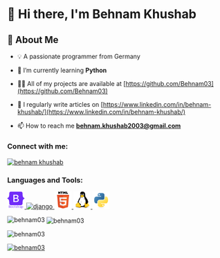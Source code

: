 # 👋 Hi there, I'm Behnam Khushab

## 🚀 About Me

- 💡 A passionate programmer from Germany

- 🌱 I’m currently learning **Python**

- 👨‍💻 All of my projects are available at [https://github.com/Behnam03](https://github.com/Behnam03)

- 📝 I regularly write articles on [https://www.linkedin.com/in/behnam-khushab/](https://www.linkedin.com/in/behnam-khushab/)

- 📫 How to reach me **behnam.khushab2003@gmail.com**

<h3 align="left">Connect with me:</h3>
<p align="left">
<a href="[[https://linkedin.com/in/behnam khushab](https://www.linkedin.com/in/behnam-khushab/)](https://www.linkedin.com/in/behnam-khushab/)" target="blank"><img align="center" src="https://raw.githubusercontent.com/rahuldkjain/github-profile-readme-generator/master/src/images/icons/Social/linked-in-alt.svg" alt="behnam khushab" height="30" width="40" /></a>
</p>

<h3 align="left">Languages and Tools:</h3>
<p align="left"> <a href="https://getbootstrap.com" target="_blank" rel="noreferrer"> <img src="https://raw.githubusercontent.com/devicons/devicon/master/icons/bootstrap/bootstrap-plain-wordmark.svg" alt="bootstrap" width="40" height="40"/> </a> <a href="https://www.djangoproject.com/" target="_blank" rel="noreferrer"> <img src="https://cdn.worldvectorlogo.com/logos/django.svg" alt="django" width="40" height="40"/> </a> <a href="https://www.w3.org/html/" target="_blank" rel="noreferrer"> <img src="https://raw.githubusercontent.com/devicons/devicon/master/icons/html5/html5-original-wordmark.svg" alt="html5" width="40" height="40"/> </a> <a href="https://www.linux.org/" target="_blank" rel="noreferrer"> <img src="https://raw.githubusercontent.com/devicons/devicon/master/icons/linux/linux-original.svg" alt="linux" width="40" height="40"/> </a> <a href="https://www.python.org" target="_blank" rel="noreferrer"> <img src="https://raw.githubusercontent.com/devicons/devicon/master/icons/python/python-original.svg" alt="python" width="40" height="40"/> </a> </p>

<p><img align="left" src="https://github-readme-stats.vercel.app/api/top-langs?username=behnam03&show_icons=true&locale=en&layout=compact" alt="behnam03" /></p>

<p>&nbsp;<img align="center" src="https://github-readme-stats.vercel.app/api?username=behnam03&show_icons=true&locale=en" alt="behnam03" /></p>

<p align="left"> <img src="https://komarev.com/ghpvc/?username=behnam03&label=Profile%20views&color=0e75b6&style=flat" alt="behnam03" /> </p>

<p align="left"> <a href="https://github.com/ryo-ma/github-profile-trophy"><img src="https://github-profile-trophy.vercel.app/?username=behnam03" alt="behnam03" /></a> </p>
